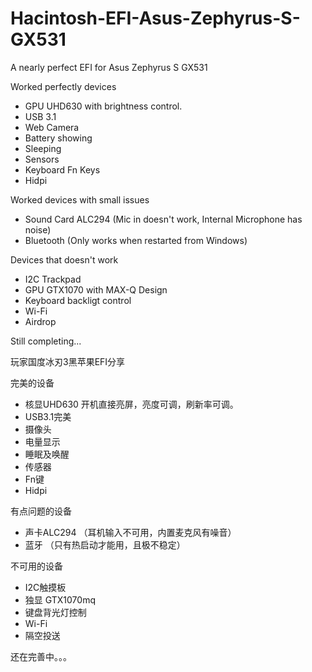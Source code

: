 # Hacintosh-EFI-Asus-Zephyrus-S-GX531
A nearly perfect EFI for Asus Zephyrus S GX531

Worked perfectly devices 

 - GPU UHD630 with brightness control.
 - USB 3.1
 - Web Camera
 - Battery showing
 - Sleeping
 - Sensors
 - Keyboard Fn Keys
 - Hidpi
 
Worked devices with small issues

 - Sound Card ALC294 (Mic in doesn't work, Internal Microphone has noise)
 - Bluetooth (Only works when restarted from Windows)
 
Devices that doesn't work

 - I2C Trackpad 
 - GPU GTX1070 with MAX-Q Design
 - Keyboard backligt control
 - Wi-Fi
 - Airdrop
 
 Still completing...
 
 玩家国度冰刃3黑苹果EFI分享
 
 完美的设备
 
 - 核显UHD630 开机直接亮屏，亮度可调，刷新率可调。
 - USB3.1完美
 - 摄像头
 - 电量显示
 - 睡眠及唤醒
 - 传感器
 - Fn键
 - Hidpi
 
 有点问题的设备
 
  - 声卡ALC294 （耳机输入不可用，内置麦克风有噪音）
  - 蓝牙 （只有热启动才能用，且极不稳定）
  
 不可用的设备
 
  - I2C触摸板
  - 独显 GTX1070mq
  - 键盘背光灯控制
  - Wi-Fi
  - 隔空投送
  
 还在完善中。。。
